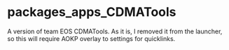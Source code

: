 packages_apps_CDMATools
=======================

A version of team EOS CDMATools. As it is, I removed it from the launcher, so this will require AOKP overlay to settings 
for quicklinks.
